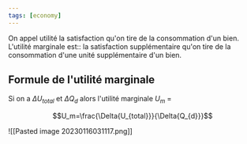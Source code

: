 ```yaml
---
tags: [economy] 
---
```



On appel utilité la satisfaction qu'on tire de la consommation d'un bien.
L'utilité marginale est:: la satisfaction supplémentaire qu'on tire de la consommation d'une unité supplémentaire d'un bien.
<!--SR:!2023-02-26,1,230-->

## Formule de l'utilité marginale
Si on a $\Delta{U_{total}}$ et $\Delta{Q_d}$ alors l'utilité marginale $U_m$ =

$$U_m=\frac{\Delta{U_{total}}}{\Delta{Q_{d}}}$$

![[Pasted image 20230116031117.png]]